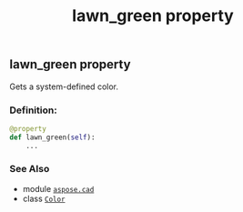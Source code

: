 ﻿---
title: lawn_green property
second_title: Aspose.CAD for Python via .NET API References
description: 
type: docs
weight: 820
url: /python-net/aspose.cad/color/lawn_green/
is_root: false
---

## lawn_green property


Gets a system-defined color.
### Definition:
```python
@property
def lawn_green(self):
    ...
```

### See Also
* module [`aspose.cad`](../../)
* class [`Color`](/cad/python-net/aspose.cad/color)
